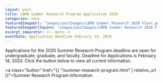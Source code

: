 ```yaml
---
layout: post
title: LBRN Summer Research Program Application 2020
categories: news
featuredImageUrl: "images/postImages/LBRN Summer Research 2020 Flyer.png"
featuredImageUrlSquare: "images/postImages/LBRN Summer Research 2020 Flyer.png"
excerpt_separator: <!--more-->
eventDate: Application Deadline February 14, 2020
---
```

Applications for the 2020 Summer Research Program deadline are open for undergraduate, graduate, and faculty.<!--more--> Deadline for Applications is February 14, 2020. Click the button below to view all current information.

<a class="button" href="{{ "/summer-research-program.html" | relative_url }}">Summer Research Program Information</a>
